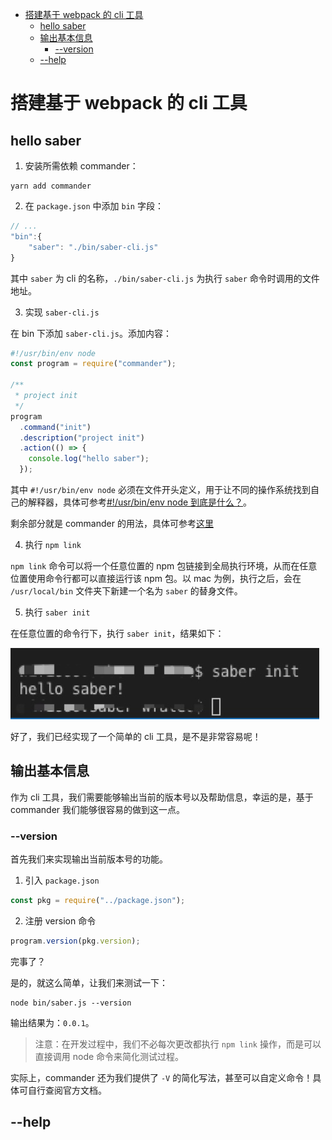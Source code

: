 <!-- TOC -->

- [搭建基于 webpack 的 cli 工具](#搭建基于-webpack-的-cli-工具)
    - [hello saber](#hello-saber)
    - [输出基本信息](#输出基本信息)
        - [--version](#--version)
    - [--help](#--help)

<!-- /TOC -->

# 搭建基于 webpack 的 cli 工具

## hello saber

1. 安装所需依赖 commander：

```
yarn add commander
```

2. 在 `package.json` 中添加 `bin` 字段：

```js
// ...
"bin":{
    "saber": "./bin/saber-cli.js"
}
```

其中 `saber` 为 cli 的名称，`./bin/saber-cli.js` 为执行 `saber` 命令时调用的文件地址。

3. 实现 `saber-cli.js`

在 bin 下添加 `saber-cli.js`。添加内容：

```javascript
#!/usr/bin/env node
const program = require("commander");

/**
 * project init
 */
program
  .command("init")
  .description("project init")
  .action(() => {
    console.log("hello saber");
  });
```

其中 `#!/usr/bin/env node` 必须在文件开头定义，用于让不同的操作系统找到自己的解释器，具体可参考[#!/usr/bin/env node 到底是什么？](https://juejin.im/post/5cb93cd651882578b148c637)。

剩余部分就是 commander 的用法，具体可参考[这里](https://github.com/tj/commander.js/)

4. 执行 `npm link`

`npm link` 命令可以将一个任意位置的 npm 包链接到全局执行环境，从而在任意位置使用命令行都可以直接运行该 npm 包。以 mac 为例，执行之后，会在 `/usr/local/bin` 文件夹下新建一个名为 `saber` 的替身文件。

5. 执行 `saber init`

在任意位置的命令行下，执行 `saber init`，结果如下：

![saber-init](./static/saber-init.jpg)

好了，我们已经实现了一个简单的 cli 工具，是不是非常容易呢！


## 输出基本信息

作为 cli 工具，我们需要能够输出当前的版本号以及帮助信息，幸运的是，基于 commander 我们能够很容易的做到这一点。

### --version

首先我们来实现输出当前版本号的功能。

1. 引入 `package.json`

```js
const pkg = require("../package.json");
```

2. 注册 version 命令

```js
program.version(pkg.version);
```

完事了？

是的，就这么简单，让我们来测试一下：

```
node bin/saber.js --version
```

输出结果为：`0.0.1`。

> 注意：在开发过程中，我们不必每次更改都执行 `npm link` 操作，而是可以直接调用 node 命令来简化测试过程。

实际上，commander 还为我们提供了 `-V` 的简化写法，甚至可以自定义命令！具体可自行查阅官方文档。

## --help